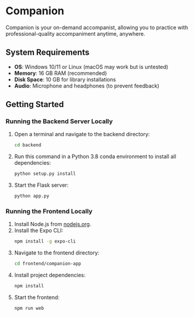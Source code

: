 # Companion

Companion is your on-demand accompanist, allowing you to practice with professional-quality accompaniment anytime, anywhere.

## System Requirements
- **OS**: Windows 10/11 or Linux (macOS may work but is untested)
- **Memory**: 16 GB RAM (recommended)
- **Disk Space**: 10 GB for library installations
- **Audio**: Microphone and headphones (to prevent feedback)

## Getting Started

### Running the Backend Server Locally
1. Open a terminal and navigate to the backend directory:
   ```bash
   cd backend
   ```
2. Run this command in a Python 3.8 conda environment to install all dependencies:
   ```bash
   python setup.py install
   ```
3. Start the Flask server:
   ```bash
   python app.py
   ```

### Running the Frontend Locally
1. Install Node.js from [nodejs.org](https://nodejs.org/en).
2. Install the Expo CLI:
   ```bash
   npm install -g expo-cli
   ```
3. Navigate to the frontend directory:
   ```bash
   cd frontend/companion-app
   ```
4. Install project dependencies:
   ```bash
   npm install
   ```
5. Start the frontend:
   ```bash
   npm run web
   ```
